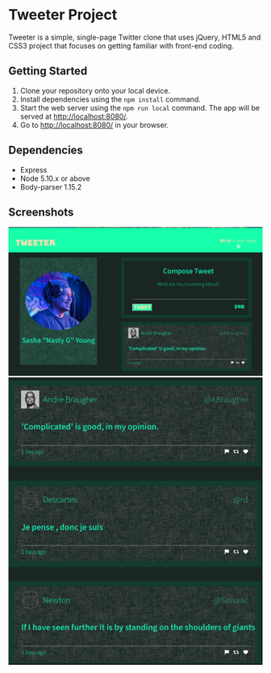 # Tweeter Project

Tweeter is a simple, single-page Twitter clone that uses jQuery, HTML5 and CSS3 project that focuses on getting familiar with front-end coding. 

## Getting Started

1. Clone your repository onto your local device.
2. Install dependencies using the `npm install` command.
3. Start the web server using the `npm run local` command. The app will be served at <http://localhost:8080/>.
4. Go to <http://localhost:8080/> in your browser.

## Dependencies

- Express
- Node 5.10.x or above
- Body-parser 1.15.2

## Screenshots 

!["Tweeter Nav Bar, Profile and Create new tweet"](https://github.com/Faelixx/tweeter/blob/master/docs/tweeter.png?raw=true)
!["Canned Tweets"](https://github.com/Faelixx/tweeter/blob/master/docs/tweets.png?raw=true)